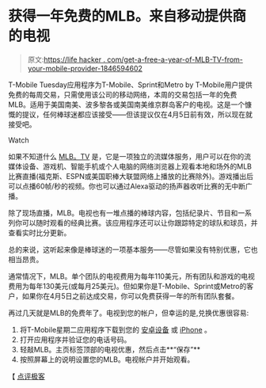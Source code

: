 # 获得一年免费的MLB。来自移动提供商的电视

> 原文:[https://life hacker . com/get-a-free-a-year-of-MLB-TV-from-your-mobile-provider-1846594602](https://lifehacker.com/get-a-free-year-of-mlb-tv-from-your-mobile-provider-1846594602)

T-Mobile Tuesday应用程序为T-Mobile、Sprint和Metro by T-Mobile用户提供免费的每周交易，只需使用该公司的移动网络，本周的交易包括一年的免费MLB。适用于美国南美、波多黎各或美国南美维京群岛客户的电视。这是一个慷慨的提议，任何棒球迷都应该接受——但该提议仅在4月5日前有效，所以现在就接受吧。

Watch

如果不知道什么 [MLB。TV](https://www.mlb.com/live-stream-games/subscribe) 是，它是一项独立的流媒体服务，用户可以在你的流媒体设备、游戏机、智能手机或个人电脑的网络浏览器上观看本地和场外的MLB比赛直播(福克斯、ESPN或美国职棒大联盟网络上播放的比赛除外)。游戏播出后可以点播60帧/秒的视频。你也可以通过Alexa驱动的扬声器收听比赛的无中断广播。

除了现场直播，MLB。电视也有一堆点播的棒球内容，包括纪录片、节目和一系列你可以随时观看的经典比赛。该应用程序还可以让你跟踪特定的球队和球员，并查看实时比分更新。

总的来说，这听起来像是棒球迷的一项基本服务——尽管如果没有特别优惠，它也相当昂贵。

通常情况下，MLB。单个团队的电视费用为每年110美元，所有团队和游戏的电视费用为每年130美元(或每月25美元)。但如果你是T-Mobile、Sprint或Metro的客户，如果你在4月5日之前达成交易，你可以免费获得一年的所有团队套餐。

再过几天就是MLB的免费年了。电视到您的帐户，但幸运的是,兑换优惠很容易:

1.  将T-Mobile星期二应用程序下载到您的 [安卓设备](https://play.google.com/store/apps/details?id=com.tmobile.tuesdays&hl=en_US&gl=US) 或 [iPhone](https://apps.apple.com/us/app/t-mobile-tuesdays/id1111876388) 。
2.  打开应用程序并验证您的电话号码。
3.  轻敲MLB。主页标签顶部的电视优惠，然后点击**“保存”**
4.  按照屏幕上的说明设置您的MLB。电视帐户并开始观看。

【 [点评极客](https://www.reviewgeek.com/75737/t-mobile-customers-can-now-stream-mlb-tv-for-free-a-130-annual-value/)